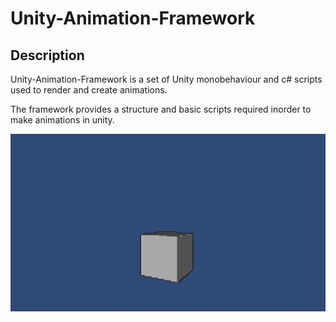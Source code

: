 # Unity-Animation-Framework

## Description
Unity-Animation-Framework is a set of Unity monobehaviour and c# scripts used to render and create animations.

The framework provides a structure and basic scripts required inorder to make animations in unity.

![Bobbing cube](Res/Anim1.gif)